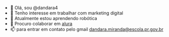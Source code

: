 - 👋 Olá, sou @dandara4
- 👀 Tenho interesse em trabalhar com marketing digital
- 🌱 Atualmente estou aprendendo robótica
- 💞️ Procuro colaborar em [alura](https://cursos.alura.com.br/user/)
- 📫 para entrar em contato pelo gmail dandara.miranda@escola.pr.gov.br

<!---
dandara4/dandara4 is a ✨ special ✨ repository because its `README.md` (this file) appears on your GitHub profile.
You can click the Preview link to take a look at your changes.
--->
